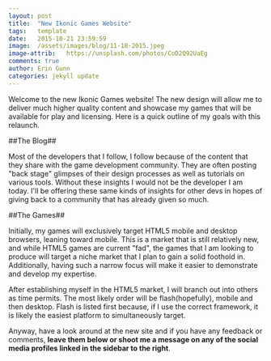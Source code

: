 ```yaml
---
layout: post
title:  "New Ikonic Games Website"
tags:   template
date:   2015-10-21 23:59:59
image:  /assets/images/blog/11-18-2015.jpeg
image-attrib:   https://unsplash.com/photos/CoD2Q92UaEg
comments: true
author: Erin Gunn
categories: jekyll update
---
```


Welcome to the new Ikonic Games website!  The new design will allow me to deliver much higher quality content and showcase my games that will be available for play and licensing.  Here is a quick outline of my goals with this relaunch.

##The Blog##

Most of the developers that I follow, I follow because of the content that they share with the game development community.  They are often posting "back stage" glimpses of their design processes as well as tutorials on various tools.  Without these insights I would not be the developer I am today.  I'll be offering these same kinds of insights for other devs in hopes of giving back to a community that has already given so much.

##The Games##

Initially, my games will exclusively target HTML5 mobile and desktop browsers, leaning toward mobile.  This is a market that is still relatively new, and while HTML5 games are current "fad", the games that I am looking to produce will target a niche market that I plan to gain a solid foothold in.  Additionally, having such a narrow focus will make it easier to demonstrate and develop my expertise.

After establishing myself in the HTML5 market, I will branch out into others as time permits.  The most likely order will be flash(hopefully), mobile and then desktop.  Flash is listed first because, if I use the correct framework, it is likely the easiest platform to simultaneously target.

Anyway, have a look around at the new site and if you have any feedback or comments, **leave them below or shoot me a message on any of the social media profiles linked in the sidebar to the right**.
